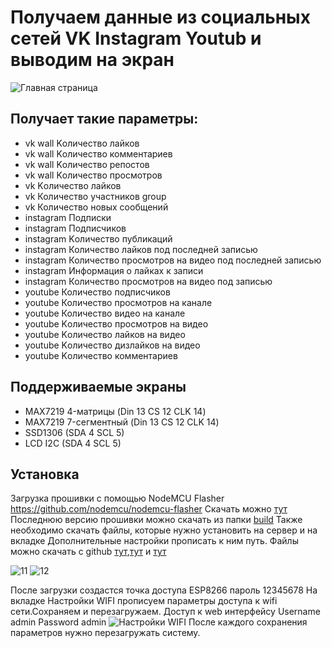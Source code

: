 # Получаем данные из социальных сетей VK Instagram Youtub и выводим на экран
![Главная страница](https://raw.githubusercontent.com/yuri-afanasiev/esp8266-data-social-networks/master/doc/1.png)
## Получает такие параметры:
- vk wall Kоличество лайков
- vk wall Kоличество комментариев
- vk wall Kоличество репостов
- vk wall Kоличество просмотров
- vk Kоличество лайков
- vk Количество участников group
- vk Количество новых сообщений 
- instagram Подписки
- instagram Подписчиков
- instagram Kоличество публикаций
- instagram Количество лайков под последней записью
- instagram Количество просмотров на видео под последней записью 
- instagram Информация о лайках к записи
- instagram Количество просмотров на видео под записью
- youtube Количество подписчиков 
- youtube Количество просмотров на канале
- youtube Количество видео на канале
- youtube Kоличество просмотров на видео 
- youtube Kоличество лайков на видео
- youtube Kоличество дизлайков на видео
- youtube Kоличество комментариев

## Поддерживаемые экраны
- MAX7219 4-матрицы (Din 13 CS 12 CLK 14) 
- MAX7219 7-сегментный (Din 13 CS 12 CLK 14)
- SSD1306 (SDA 4 SCL 5)  
- LCD I2C (SDA 4 SCL 5) 
 
## Установка
Загрузка прошивки с помощью NodeMCU Flasher  https://github.com/nodemcu/nodemcu-flasher
Скачать можно [тут](https://github.com/nodemcu/nodemcu-flasher/blob/master/Win32/Release/ESP8266Flasher.exe)
Последнюю версию прошивки можно скачать из папки [build](https://github.com/yuri-afanasiev/esp8266-data-social-networks/tree/master/build)
Также необходимо скачать файлы, которые нужно установить на сервер и на вкладке Дополнительные настройки прописать к ним путь.
Файлы можно скачать с github [тут](https://github.com/yuri-afanasiev/esp8266-vk-api/tree/master/server),[тут](https://github.com/yuri-afanasiev/esp8266-youtube-api/tree/master/server) и [тут](https://github.com/yuri-afanasiev/esp8266-instagram-data/tree/master/server)
 
 ![11](https://raw.githubusercontent.com/yuri-afanasiev/esp8266-data-social-networks/master/doc/11.png)
 ![12](https://raw.githubusercontent.com/yuri-afanasiev/esp8266-data-social-networks/master/doc/12.png)
 
После загрузки создастся точка доступа ESP8266 пароль 12345678 
На вкладке Настройки WIFI прописуем параметры доступа к wifi сети.Сохраняем и перезагружаем.
Доступ к web интерфейсу Username admin Password admin
![Настройки WIFI](https://raw.githubusercontent.com/yuri-afanasiev/esp8266-data-social-networks/master/doc/13.png)
После каждого сохранения параметров нужно перезагружать систему.
 
